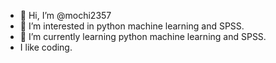 - 👋 Hi, I’m @mochi2357
- 👀 I’m interested in python machine learning and SPSS.
- 🌱 I’m currently learning python machine learning and SPSS.
-  I like coding. 

<!---
mochi2357/mochi2357 is a ✨ special ✨ repository because its `README.md` (this file) appears on your GitHub profile.
You can click the Preview link to take a look at your changes.
--->
